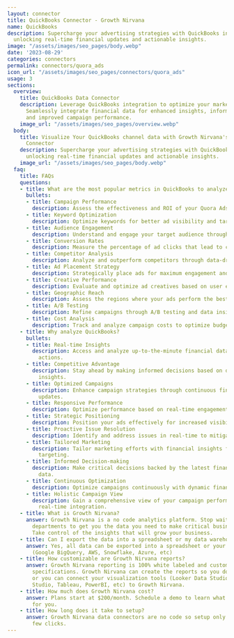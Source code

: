 ```yaml
---
layout: connector
title: QuickBooks Connector - Growth Nirvana
name: QuickBooks
description: Supercharge your advertising strategies with QuickBooks integration,
  unlocking real-time financial updates and actionable insights.
image: "/assets/images/seo_pages/body.webp"
date: '2023-08-29'
categories: connectors
permalink: connectors/quora_ads
icon_url: "/assets/images/seo_pages/connectors/quora_ads"
usage: 3
sections:
  overview:
    title: QuickBooks Data Connector
    description: Leverage QuickBooks integration to optimize your marketing campaigns.
      Seamlessly integrate financial data for enhanced insights, informed decisions,
      and improved campaign performance.
    image_url: "/assets/images/seo_pages/overview.webp"
  body:
    title: Visualize Your QuickBooks channel data with Growth Nirvana's QuickBooks
      Connector
    description: Supercharge your advertising strategies with QuickBooks integration,
      unlocking real-time financial updates and actionable insights.
    image_url: "/assets/images/seo_pages/body.webp"
  faq:
    title: FAQs
    questions:
    - title: What are the most popular metrics in QuickBooks to analyze?
      bullets:
      - title: Campaign Performance
        description: Assess the effectiveness and ROI of your Quora Ads campaigns.
      - title: Keyword Optimization
        description: Optimize keywords for better ad visibility and targeting.
      - title: Audience Engagement
        description: Understand and engage your target audience through ad interactions.
      - title: Conversion Rates
        description: Measure the percentage of ad clicks that lead to conversions.
      - title: Competitor Analysis
        description: Analyze and outperform competitors through data-driven insights.
      - title: Ad Placement Strategy
        description: Strategically place ads for maximum engagement and reach.
      - title: Creative Performance
        description: Evaluate and optimize ad creatives based on user engagement.
      - title: Geographic Reach
        description: Assess the regions where your ads perform the best.
      - title: A/B Testing
        description: Refine campaigns through A/B testing and data insights.
      - title: Cost Analysis
        description: Track and analyze campaign costs to optimize budget allocation.
    - title: Why analyze QuickBooks?
      bullets:
      - title: Real-time Insights
        description: Access and analyze up-to-the-minute financial data for timely
          actions.
      - title: Competitive Advantage
        description: Stay ahead by making informed decisions based on data-driven
          insights.
      - title: Optimized Campaigns
        description: Enhance campaign strategies through continuous financial data
          updates.
      - title: Responsive Performance
        description: Optimize performance based on real-time engagement metrics.
      - title: Strategic Positioning
        description: Position your ads effectively for increased visibility and conversions.
      - title: Proactive Issue Resolution
        description: Identify and address issues in real-time to mitigate risks.
      - title: Tailored Marketing
        description: Tailor marketing efforts with financial insights for personalized
          targeting.
      - title: Informed Decision-making
        description: Make critical decisions backed by the latest financial performance
          data.
      - title: Continuous Optimization
        description: Optimize campaigns continuously with dynamic financial data updates.
      - title: Holistic Campaign View
        description: Gain a comprehensive view of your campaign performance through
          real-time integration.
    - title: What is Growth Nirvana?
      answer: Growth Nirvana is a no code analytics platform. Stop waiting for other
        departments to get you the data you need to make critical business decisions.
        Take control of the insights that will grow your business.
    - title: Can I export the data into a spreadsheet or my data warehouse?
      answer: Yes, all data can be exported into a spreadsheet or your data warehouse
        (Google BigQuery, AWS, Snowflake, Azure, etc)
    - title: How customizable are Growth Nirvana reports?
      answer: Growth Nirvana reporting is 100% white labeled and customized to your
        specifications. Growth Nirvana can create the reports so you don’t have to
        or you can connect your visualization tools (Looker Data Studio/Google Data
        Studio, Tableau, PowerBI, etc) to Growth Nirvana.
    - title: How much does Growth Nirvana cost?
      answer: Plans start at $200/month. Schedule a demo to learn what plan is best
        for you.
    - title: How long does it take to setup?
      answer: Growth Nirvana data connectors are no code so setup only requires a
        few clicks.
---
```

